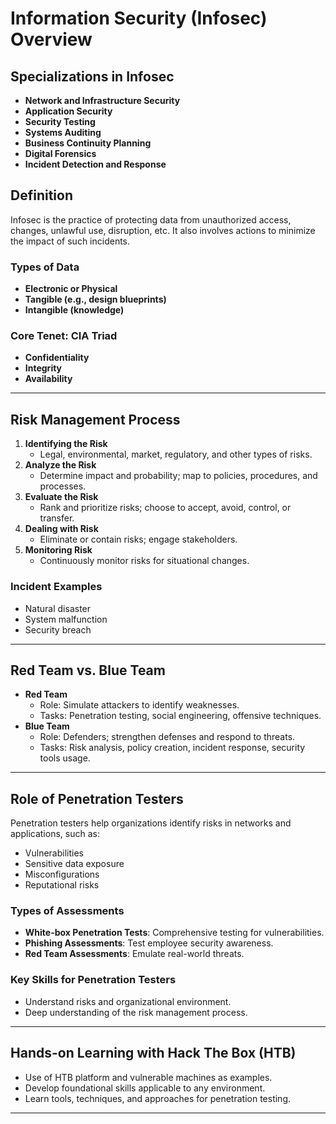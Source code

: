 # Information Security (Infosec) Overview

## Specializations in Infosec
- **Network and Infrastructure Security**
- **Application Security**
- **Security Testing**
- **Systems Auditing**
- **Business Continuity Planning**
- **Digital Forensics**
- **Incident Detection and Response**

## Definition
Infosec is the practice of protecting data from unauthorized access, changes, unlawful use, disruption, etc. It also involves actions to minimize the impact of such incidents.

### Types of Data
- **Electronic or Physical**
- **Tangible (e.g., design blueprints)**
- **Intangible (knowledge)**

### Core Tenet: CIA Triad
- **Confidentiality**
- **Integrity**
- **Availability**

---

## Risk Management Process
1. **Identifying the Risk**
   - Legal, environmental, market, regulatory, and other types of risks.
2. **Analyze the Risk**
   - Determine impact and probability; map to policies, procedures, and processes.
3. **Evaluate the Risk**
   - Rank and prioritize risks; choose to accept, avoid, control, or transfer.
4. **Dealing with Risk**
   - Eliminate or contain risks; engage stakeholders.
5. **Monitoring Risk**
   - Continuously monitor risks for situational changes.

### Incident Examples
- Natural disaster
- System malfunction
- Security breach

---

## Red Team vs. Blue Team
- **Red Team**
  - Role: Simulate attackers to identify weaknesses.
  - Tasks: Penetration testing, social engineering, offensive techniques.
- **Blue Team**
  - Role: Defenders; strengthen defenses and respond to threats.
  - Tasks: Risk analysis, policy creation, incident response, security tools usage.

---

## Role of Penetration Testers
Penetration testers help organizations identify risks in networks and applications, such as:
- Vulnerabilities
- Sensitive data exposure
- Misconfigurations
- Reputational risks

### Types of Assessments
- **White-box Penetration Tests**: Comprehensive testing for vulnerabilities.
- **Phishing Assessments**: Test employee security awareness.
- **Red Team Assessments**: Emulate real-world threats.

### Key Skills for Penetration Testers
- Understand risks and organizational environment.
- Deep understanding of the risk management process.

---

## Hands-on Learning with Hack The Box (HTB)
- Use of HTB platform and vulnerable machines as examples.
- Develop foundational skills applicable to any environment.
- Learn tools, techniques, and approaches for penetration testing.

---
